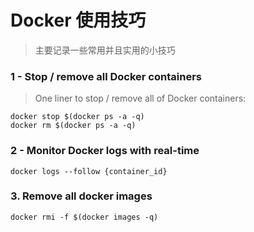 # Docker 使用技巧
> 主要记录一些常用并且实用的小技巧

### 1  - Stop / remove all Docker containers
> One liner to stop / remove all of Docker containers:
```
docker stop $(docker ps -a -q)
docker rm $(docker ps -a -q)
```

### 2 - Monitor Docker logs with real-time
```
docker logs --follow {container_id}
```

### 3. Remove all docker images

```
docker rmi -f $(docker images -q)
```


